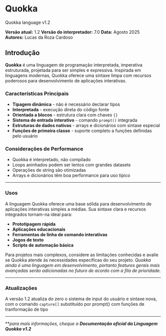 # Quokka
Quokka language v1.2

**Versão atual:** 1.2 
**Versão do interpretador:** 7.0
**Data:** Agosto 2025  
**Autores:** Lucas da Roza Cardoso 


## Introdução

**Quokka** é uma linguagem de programação interpretada, imperativa estruturada, projetada para ser simples e expressiva. Inspirada em linguagens modernas, Quokka oferece uma sintaxe limpa com recursos poderosos para desenvolvimento de aplicações interativas.

### Características Principais

- **Tipagem dinâmica** - não é necessário declarar tipos
- **Interpretada** - execução direta do código fonte
- **Orientada a blocos** - estrutura clara com chaves `{}`
- **Sistema de entrada interativo** - comando `prompt()` integrada 
- **Estruturas de dados nativas** - arrays e dicionários com sintaxe especial
- **Funções de primeira classe** - suporte completo a funções definidas pelo usuário

### Considerações de Performance

- Quokka é interpretado, não compilado
- Loops aninhados podem ser lentos com grandes datasets
- Operações de string são otimizadas
- Arrays e dicionários têm boa performance para uso típico

---

### Usos

A linguagem Quokka oferece uma base sólida para desenvolvimento de aplicações interativas simples a médias. Sua sintaxe clara e recursos integrados tornam-na ideal para:

- **Prototipagem rápida**
- **Aplicações educacionais**
- **Ferramentas de linha de comando interativas**
- **Jogos de texto**
- **Scripts de automação básica**

Para projetos mais complexos, considere as limitações conhecidas e avalie se Quokka atende às necessidades específicas do seu projeto. 
*Quokka ainda é uma linguagem em desenvolvimento, portanto features gerais mais avançadas serão adicionadas no futuro de acordo com a fila de prioridade.*

---

### Atualizações

A versão 1.2 atualiza do zero o sistema de input do usuário e  sintaxe nova, com o comando `capture[]` substituído por prompt() com funções de tranformação de tipo

---

***para mais informações, cheque a **Documentação oficial da Linguagem Quokka v1.2***


 